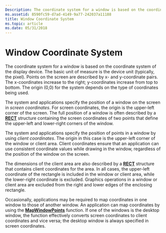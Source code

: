 ```yaml
---
Description: The coordinate system for a window is based on the coordinate system of the display device.
ms.assetid: 8590fc59-d7ad-4149-9a77-242037a11188
title: Window Coordinate System
ms.topic: article
ms.date: 05/31/2018
---
```


# Window Coordinate System

The coordinate system for a window is based on the coordinate system of the display device. The basic unit of measure is the device unit (typically, the pixel). Points on the screen are described by x- and y-coordinate pairs. The x-coordinates increase to the right; y-coordinates increase from top to bottom. The origin (0,0) for the system depends on the type of coordinates being used.

The system and applications specify the position of a window on the screen in *screen coordinates*. For screen coordinates, the origin is the upper-left corner of the screen. The full position of a window is often described by a [**RECT**](https://msdn.microsoft.com/library/Dd162897(v=VS.85).aspx) structure containing the screen coordinates of two points that define the upper-left and lower-right corners of the window.

The system and applications specify the position of points in a window by using *client coordinates*. The origin in this case is the upper-left corner of the window or client area. Client coordinates ensure that an application can use consistent coordinate values while drawing in the window, regardless of the position of the window on the screen.

The dimensions of the client area are also described by a [**RECT**](https://msdn.microsoft.com/library/Dd162897(v=VS.85).aspx) structure that contains client coordinates for the area. In all cases, the upper-left coordinate of the rectangle is included in the window or client area, while the lower-right coordinate is excluded. Graphics operations in a window or client area are excluded from the right and lower edges of the enclosing rectangle.

Occasionally, applications may be required to map coordinates in one window to those of another window. An application can map coordinates by using the [**MapWindowPoints**](/windows/desktop/api/Winuser/nf-winuser-mapwindowpoints) function. If one of the windows is the desktop window, the function effectively converts screen coordinates to client coordinates and vice versa; the desktop window is always specified in screen coordinates.

 

 



